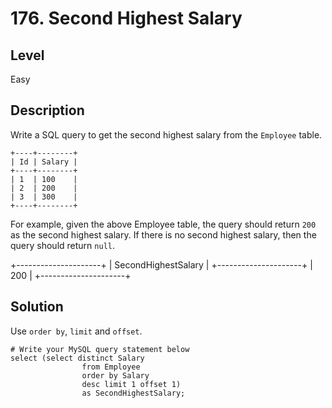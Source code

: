 # 176. Second Highest Salary
## Level
Easy

## Description
Write a SQL query to get the second highest salary from the `Employee` table.
```
+----+--------+
| Id | Salary |
+----+--------+
| 1  | 100    |
| 2  | 200    |
| 3  | 300    |
+----+--------+
```
For example, given the above Employee table, the query should return `200` as the second highest salary. If there is no second highest salary, then the query should return `null`.

+---------------------+
| SecondHighestSalary |
+---------------------+
| 200                 |
+---------------------+

## Solution
Use `order by`, `limit` and `offset`.
```
# Write your MySQL query statement below
select (select distinct Salary
                from Employee
                order by Salary
                desc limit 1 offset 1)
                as SecondHighestSalary;
```
